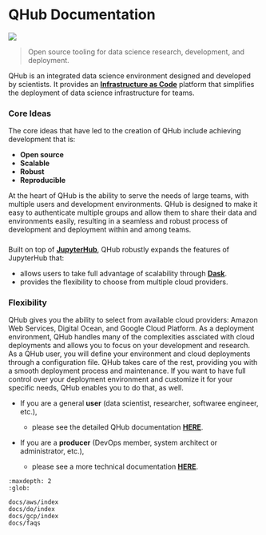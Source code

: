 # QHub Documentation

![](https://avatars0.githubusercontent.com/u/34879953?v=4&s=100)

> Open source tooling for data science research, development, and deployment.


QHub is an integrated data science environment designed and developed by scientists. It provides an [**Infrastructure as Code**](#What-is-Infrastructure-as-Code.) platform that simplifies the deployment of data science infrastructure for teams. 


### Core Ideas

The core ideas that have led to the creation of QHub include achieving development that is:

+ **Open source** 
+ **Scalable**
+ **Robust**
+ **Reproducible**

At the heart of QHub is the ability to serve the needs of large teams, with multiple users and development environments. QHub is designed to make it easy to authenticate multiple groups and allow them to share their data and environments easily, resulting in a seamless and robust process of development and deployment within and among teams. 


### 

Built on top of [**JupyterHub**](https://jupyterhub.readthedocs.io/en/stable/), QHub robustly expands the features of JupyterHub that:

+ allows users to take full advantage of scalability through [**Dask**](https://dask.org/). 
+ provides the flexibility to choose from multiple cloud providers. 


### Flexibility 

QHub gives you the ability to select from available cloud providers: Amazon Web Services, Digital Ocean, and Google Cloud Platform. As a deployment environment, QHub handles many of the complexities assciated with cloud deployments and allows you to focus on your development and research. As a QHub user, you will define your environment and cloud deployments through a configuration file. QHub takes care of the rest, providing you with a smooth deployment process and maintenance. If you want to have full control over your deployment environment and customize it for your specific needs, QHub enables you to do that, as well. 


+ If you are a general **user** (data scientist, researcher, softwaree engineer, etc.), 
    + please see the detailed QHub documentation [**HERE**](#docs-for-users).

+ If you are a **producer** (DevOps member, system architect or administrator, etc.), 
    + please see a more technical documentation [**HERE**](#docs-for-devs). 

```{toctree}
:maxdepth: 2
:glob:

docs/aws/index
docs/do/index
docs/gcp/index
docs/faqs
```
